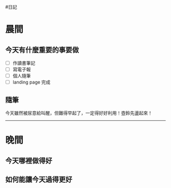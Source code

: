 #日記 
# 晨間

## 今天有什麼重要的事要做
- [ ] 作讀書筆記
- [ ] 寫電子報
- [ ] 個人隨筆
- [ ] landing page 完成

## 隨筆
今天雖然被尿意給叫醒，但難得早起了，一定得好好利用！壺鈴先盪起來！

---

# 晚間

## 今天哪裡做得好

## 如何能讓今天過得更好